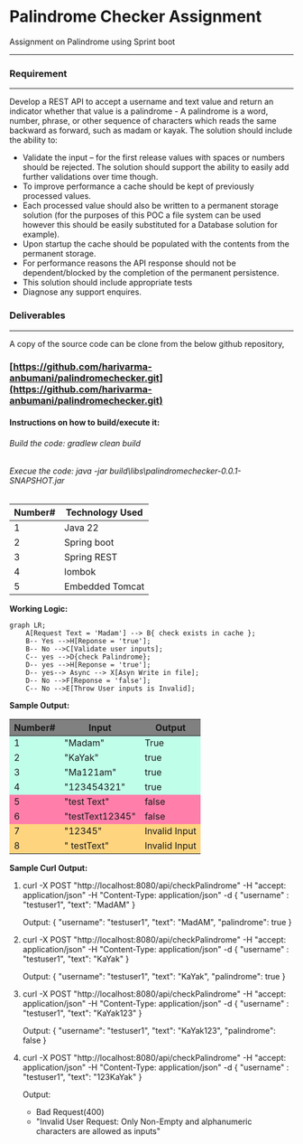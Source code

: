 # Palindrome Checker Assignment

Assignment on Palindrome using Sprint boot 
<hr/>

### Requirement
<hr/>
Develop a REST API to accept a username and text value and return an indicator whether
that value is a palindrome - A palindrome is a word, number, phrase, or other sequence of
characters which reads the same backward as forward, such as madam or kayak. The solution
should include the ability to:

*  Validate the input – for the first release values with spaces or numbers should be
rejected. The solution should support the ability to easily add further validations over
time though.
*  To improve performance a cache should be kept of previously processed values.
*  Each processed value should also be written to a permanent storage solution (for the
purposes of this POC a file system can be used however this should be easily
substituted for a Database solution for example).
*  Upon startup the cache should be populated with the contents from the permanent
storage.
*  For performance reasons the API response should not be dependent/blocked by the
completion of the permanent persistence.
*  This solution should include appropriate tests
*  Diagnose any support enquires.

### Deliverables
<hr/>
A copy of the source code can be clone from the below github repository,

### [https://github.com/harivarma-anbumani/palindromechecker.git](https://github.com/harivarma-anbumani/palindromechecker.git)

#### Instructions on how to build/execute it:

###### Build the code: gradlew clean build

###### Execue the code: java -jar build\libs\palindromechecker-0.0.1-SNAPSHOT.jar


| Number# | Technology Used         | 
|---------|-------------------------|
| 1       | 	Java 22                |
| 2       | 	Spring boot            |
| 3       | 	Spring REST            |
| 4       | 	lombok                 |
| 5       | 	Embedded Tomcat        |

**Working Logic:**

```mermaid
graph LR;
    A[Request Text = 'Madam'] --> B{ check exists in cache };
    B-- Yes -->H[Reponse = 'true'];
    B-- No -->C[Validate user inputs];
    C-- yes -->D{check Palindrome};
    D-- yes -->H[Reponse = 'true'];
    D-- yes--> Async --> X[Asyn Write in file];
    D-- No -->F[Reponse = 'false'];
    C-- No -->E[Throw User inputs is Invalid];    
```

**Sample Output:**

<style>
    .heatMap {
        width: 70%;
        text-align: center;
    }
    .heatMap th {
        background: grey;
        word-wrap: break-word;
        text-align: center;
    }
    .heatMap tr:nth-child(1) { background: #BFFFE9; }
    .heatMap tr:nth-child(2) { background: #BFFFE9; }
    .heatMap tr:nth-child(3) { background: #BFFFE9; }
    .heatMap tr:nth-child(4) { background: #BFFFE9; }
    .heatMap tr:nth-child(5) { background: #FF7FAA; }
    .heatMap tr:nth-child(6) { background: #FF7FAA; }
    .heatMap tr:nth-child(7) { background: #FFD47F; }
    .heatMap tr:nth-child(8) { background: #FFD47F; }
</style>

<div class="heatMap">

| Number# | Input        | Output        | 
|---------|--------------|---------------|
| 1       | 	"Madam"     | True          | 
| 2       | 	"KaYak"     | true          |
| 3       | 	"Ma121am"   | true          | 
| 4       | 	"123454321" | true          |
| 5       | 	"test Text" | false         |
| 6       | 	"testText12345" | false         |
| 7       | 	"12345"     | Invalid Input |
| 8       | 	" testText" | Invalid Input |

</div>

**Sample Curl Output:**

1. curl -X POST "http://localhost:8080/api/checkPalindrome" -H "accept: application/json" -H "Content-Type: application/json" -d { "username" : "testuser1", "text": "MadAM" }
   
   Output: { "username": "testuser1", "text": "MadAM", "palindrome": true }
   
2. curl -X POST "http://localhost:8080/api/checkPalindrome" -H "accept: application/json" -H "Content-Type: application/json" -d { "username" : "testuser1", "text": "KaYak" } 
   
   Output: { "username": "testuser1", "text": "KaYak", "palindrome": true }

3. curl -X POST "http://localhost:8080/api/checkPalindrome" -H "accept: application/json" -H "Content-Type: application/json" -d { "username" : "testuser1", "text": "KaYak123" }
   
   Output: { "username": "testuser1", "text": "KaYak123", "palindrome": false }

4. curl -X POST "http://localhost:8080/api/checkPalindrome" -H "accept: application/json" -H "Content-Type: application/json" -d { "username" : "testuser1", "text": "123KaYak" }
   
   Output: 
      * Bad Request(400)
      * "Invalid User Request: Only Non-Empty and alphanumeric characters are allowed as inputs"
